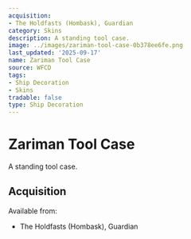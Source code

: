 ```yaml
---
acquisition:
- The Holdfasts (Hombask), Guardian
category: Skins
description: A standing tool case.
image: ../images/zariman-tool-case-0b378ee6fe.png
last_updated: '2025-09-17'
name: Zariman Tool Case
source: WFCD
tags:
- Ship Decoration
- Skins
tradable: false
type: Ship Decoration
---
```


# Zariman Tool Case

A standing tool case.

## Acquisition

Available from:
- The Holdfasts (Hombask), Guardian

